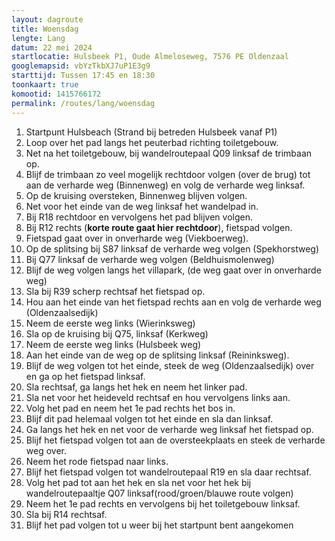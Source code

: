 ```yaml
---
layout: dagroute
title: Woensdag
lengte: Lang
datum: 22 mei 2024
startlocatie: Hulsbeek P1, Oude Almeloseweg, 7576 PE Oldenzaal
googlemapsid: vbYzTkbXJ7uP1E3g9
starttijd: Tussen 17:45 en 18:30
toonkaart: true
komootid: 1415766172
permalink: /routes/lang/woensdag
---
```


1.	Startpunt Hulsbeach (Strand bij betreden Hulsbeek vanaf P1) 
2.	Loop over het pad langs het peuterbad richting toiletgebouw. 
3.	Net na het toiletgebouw, bij wandelroutepaal Q09 linksaf de trimbaan op. 
4.	Blijf de trimbaan zo veel mogelijk rechtdoor volgen (over de brug) tot aan de verharde weg (Binnenweg) en volg de verharde weg linksaf. 
5.	Op de kruising oversteken, Binnenweg blijven volgen. 
6.	Net voor het einde van de weg linksaf het wandelpad in. 
7.	Bij R18 rechtdoor en vervolgens het pad blijven volgen. 
8.	Bij R12 rechts (**korte route gaat hier rechtdoor**), fietspad volgen. 
9.	Fietspad gaat over in onverharde weg (Viekboerweg). 
10.	Op de splitsing bij S87 linksaf de verharde weg volgen (Spekhorstweg) 
11.	Bij Q77 linksaf de verharde weg volgen (Beldhuismolenweg) 
12.	Blijf de weg volgen langs het villapark, (de weg gaat over in onverharde weg) 
13.	Sla bij R39 scherp rechtsaf het fietspad op. 
14.	Hou aan het einde van het fietspad rechts aan en volg de verharde weg (Oldenzaalsedijk) 
15.	Neem de eerste weg links (Wierinksweg) 
16.	Sla op de kruising bij Q75, linksaf (Kerkweg) 
17.	Neem de eerste weg links (Hulsbeek weg) 
18.	Aan het einde van de weg op de splitsing linksaf (Reininksweg). 
19.	Blijf de weg volgen tot het einde, steek de weg (Oldenzaalsedijk) over en ga op het fietspad linksaf. 
20.	Sla rechtsaf, ga langs het hek en neem het linker pad. 
21.	Sla net voor het heideveld rechtsaf en hou vervolgens links aan. 
22.	Volg het pad en neem het 1e pad rechts het bos in. 
23.	Blijf dit pad helemaal volgen tot het einde en sla dan linksaf. 
24.	Ga langs het hek en net voor de verharde weg linksaf het fietspad op.  
25.	Blijf het fietspad volgen tot aan de oversteekplaats en steek de verharde weg over. 
26.	Neem het rode fietspad naar links. 
27.	Blijf het fietspad volgen tot wandelroutepaal R19 en sla daar rechtsaf. 
28.	Volg het pad tot aan het hek en sla net voor het hek bij wandelroutepaaltje Q07 linksaf(rood/groen/blauwe route volgen) 
29.	Neem het 1e pad rechts en vervolgens bij het toiletgebouw linksaf.
30.	Sla bij R14 rechtsaf. 
31.	Blijf het pad volgen tot u weer bij het startpunt bent aangekomen
